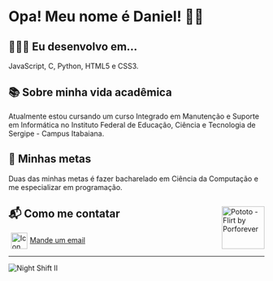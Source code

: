 <h1>Opa! Meu nome é Daniel! 🖖🏾</h1>

<h2>👨🏾‍💻 Eu desenvolvo em...</h2>
<p>JavaScript, C, Python, HTML5 e CSS3.</p>

<h2>📚 Sobre minha vida acadêmica</h2>
<p>Atualmente estou cursando um curso Integrado em Manutenção e Suporte em Informática no Instituto Federal de Educação, Ciência e Tecnologia de Sergipe - Campus Itabaiana.</p>

<h2>📌 Minhas metas</h2>
<p>Duas das minhas metas é fazer bacharelado em Ciência da Computação e me especializar em programação.</p>

<div>
  <img align="right" width="84" src="https://images-wixmp-ed30a86b8c4ca887773594c2.wixmp.com/f/7b674371-0178-47a7-bf86-e9960c61f200/d9qda05-a960f789-5bdb-4802-8b48-911e1dd6809d.gif?token=eyJ0eXAiOiJKV1QiLCJhbGciOiJIUzI1NiJ9.eyJzdWIiOiJ1cm46YXBwOjdlMGQxODg5ODIyNjQzNzNhNWYwZDQxNWVhMGQyNmUwIiwiaXNzIjoidXJuOmFwcDo3ZTBkMTg4OTgyMjY0MzczYTVmMGQ0MTVlYTBkMjZlMCIsIm9iaiI6W1t7InBhdGgiOiJcL2ZcLzdiNjc0MzcxLTAxNzgtNDdhNy1iZjg2LWU5OTYwYzYxZjIwMFwvZDlxZGEwNS1hOTYwZjc4OS01YmRiLTQ4MDItOGI0OC05MTFlMWRkNjgwOWQuZ2lmIn1dXSwiYXVkIjpbInVybjpzZXJ2aWNlOmZpbGUuZG93bmxvYWQiXX0.CyiTzluz9oWO2FJPaqI1G_4dSKqaApw6X9yAy3EyLAI" alt="Pototo - Flirt by Porforever">
  <h2>📬 Como me contatar</h2>
  <a href="dangue612345@gmail.com" target="_blank"><img hspace="5" align="center" width=32 src="https://img.icons8.com/dusk/344/gmail.png" alt="Icon Gmail">Mande um email</a>
</div>

<hr>

<img src="https://cdna.artstation.com/p/assets/images/images/039/867/982/original/pixel-jeff-night2.gif?1627188612" alt="Night Shift II">


